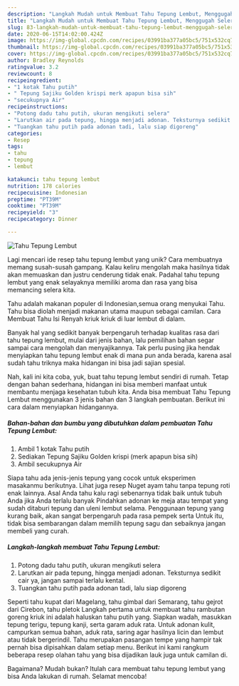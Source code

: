 ```yaml
---
description: "Langkah Mudah untuk Membuat Tahu Tepung Lembut, Menggugah Selera"
title: "Langkah Mudah untuk Membuat Tahu Tepung Lembut, Menggugah Selera"
slug: 83-langkah-mudah-untuk-membuat-tahu-tepung-lembut-menggugah-selera
date: 2020-06-15T14:02:00.424Z
image: https://img-global.cpcdn.com/recipes/03991ba377a05bc5/751x532cq70/tahu-tepung-lembut-foto-resep-utama.jpg
thumbnail: https://img-global.cpcdn.com/recipes/03991ba377a05bc5/751x532cq70/tahu-tepung-lembut-foto-resep-utama.jpg
cover: https://img-global.cpcdn.com/recipes/03991ba377a05bc5/751x532cq70/tahu-tepung-lembut-foto-resep-utama.jpg
author: Bradley Reynolds
ratingvalue: 3.2
reviewcount: 8
recipeingredient:
- "1 kotak Tahu putih"
- " Tepung Sajiku Golden krispi merk apapun bisa sih"
- "secukupnya Air"
recipeinstructions:
- "Potong dadu tahu putih, ukuran mengikuti selera"
- "Larutkan air pada tepung, hingga menjadi adonan. Teksturnya sedikit cair ya, jangan sampai terlalu kental."
- "Tuangkan tahu putih pada adonan tadi, lalu siap digoreng"
categories:
- Resep
tags:
- tahu
- tepung
- lembut

katakunci: tahu tepung lembut 
nutrition: 178 calories
recipecuisine: Indonesian
preptime: "PT39M"
cooktime: "PT39M"
recipeyield: "3"
recipecategory: Dinner

---
```



![Tahu Tepung Lembut](https://img-global.cpcdn.com/recipes/03991ba377a05bc5/751x532cq70/tahu-tepung-lembut-foto-resep-utama.jpg)

Lagi mencari ide resep tahu tepung lembut yang unik? Cara membuatnya memang susah-susah gampang. Kalau keliru mengolah maka hasilnya tidak akan memuaskan dan justru cenderung tidak enak. Padahal tahu tepung lembut yang enak selayaknya memiliki aroma dan rasa yang bisa memancing selera kita.

Tahu adalah makanan populer di Indonesian,semua orang menyukai Tahu. Tahu bisa diolah menjadi makanan utama maupun sebagai camilan. Cara Membuat Tahu Isi Renyah kriuk kriuk di luar lembut di dalam.

Banyak hal yang sedikit banyak berpengaruh terhadap kualitas rasa dari tahu tepung lembut, mulai dari jenis bahan, lalu pemilihan bahan segar sampai cara mengolah dan menyajikannya. Tak perlu pusing jika hendak menyiapkan tahu tepung lembut enak di mana pun anda berada, karena asal sudah tahu triknya maka hidangan ini bisa jadi sajian spesial.


Nah, kali ini kita coba, yuk, buat tahu tepung lembut sendiri di rumah. Tetap dengan bahan sederhana, hidangan ini bisa memberi manfaat untuk membantu menjaga kesehatan tubuh kita. Anda bisa membuat Tahu Tepung Lembut menggunakan 3 jenis bahan dan 3 langkah pembuatan. Berikut ini cara dalam menyiapkan hidangannya.

<!--inarticleads1-->

##### Bahan-bahan dan bumbu yang dibutuhkan dalam pembuatan Tahu Tepung Lembut:

1. Ambil 1 kotak Tahu putih
1. Sediakan  Tepung Sajiku Golden krispi (merk apapun bisa sih)
1. Ambil secukupnya Air


Siapa tahu ada jenis-jenis tepung yang cocok untuk eksperimen masakanmu berikutnya. Lihat juga resep Nuget ayam tahu tanpa tepung roti enak lainnya. Asal Anda tahu kalu ragi sebenarnya tidak baik untuk tubuh Anda jika Anda terlalu banyak Pindahkan adonan ke meja atau tempat yang sudah ditaburi tepung dan uleni lembut selama. Penggunaan tepung yang kurang baik, akan sangat berpengaruh pada rasa pempek serta Untuk itu, tidak bisa sembarangan dalam memilih tepung sagu dan sebaiknya jangan membeli yang curah. 

<!--inarticleads2-->

##### Langkah-langkah membuat Tahu Tepung Lembut:

1. Potong dadu tahu putih, ukuran mengikuti selera
1. Larutkan air pada tepung, hingga menjadi adonan. Teksturnya sedikit cair ya, jangan sampai terlalu kental.
1. Tuangkan tahu putih pada adonan tadi, lalu siap digoreng


Seperti tahu kupat dari Magelang, tahu gimbal dari Semarang, tahu gejrot dari Cirebon, tahu pletok Langkah pertama untuk membuat tahu rambutan goreng kriuk ini adalah haluskan tahu putih yang. Siapkan wadah, masukkan tepung terigu, tepung kanji, serta garam aduk rata. Untuk adonan kulit, campurkan semua bahan, aduk rata, saring agar hasilnya licin dan lembut atau tidak bergerindil. Tahu merupakan pasangan tempe yang hampir tak pernah bisa dipisahkan dalam setiap menu. Berikut ini kami rangkum beberapa resep olahan tahu yang bisa dijadikan lauk juga untuk camilan di. 

Bagaimana? Mudah bukan? Itulah cara membuat tahu tepung lembut yang bisa Anda lakukan di rumah. Selamat mencoba!
